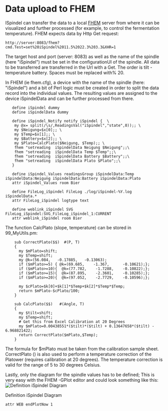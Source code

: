 # Data upload to FHEM


ISpindel can transfer the data to a local [FHEM](http://fhem.de/fhem.html) server from where it can be visualized and further processed (for example, to control the fermentation temperature).
FHEM expects data by Http Get request:

    http://server:8083/fhem?cmd.Test=set%20iSpindel%2011.5%2022.3%203.3&XHR=1

The target host and port (server: 8083) as well as the name of the spindle (here "iSpindel") must be set in the configurationUI of the spindle. All data to be transferred are transferred in the Url with a Get. The order is tilt - temperature battery. Spaces must be replaced with% 20.

In FHEM (ie fhem.cfg), a device with the name of the spindle (here: "iSpindel") and a bit of Perl logic must be created in order to split the data record into the individual values. The resulting values ​​are assigned to the device iSpindelData and can be further processed from there.


 ```
    define iSpindel dummy
    define iSpindelData dummy
    
    define iSpindel_Notify notify iSpindel {  \
     my @x= split(/\s/,ReadingsVal("iSpindel","state",0));; \
     my $Neigung=$x[0];; \
     my $Temp=$x[1];; \
     my $Battery=$x[2];; \
     my $Plato=CalcPlato($Neigung, $Temp);; \
     fhem "setreading  iSpindelData Neigung $Neigung";;\
     fhem "setreading  iSpindelData Temp $Temp";;\
     fhem "setreading  iSpindelData Battery $Battery";;\
     fhem "setreading  iSpindelData Plato $Plato";;\
    }
    
    define iSpindel_Values readingsGroup iSpindelData:Temp iSpindelData:Neigung iSpindelData:Battery iSpindelData:Plato
    attr iSpindel_Values room Bier
    
    define FileLog_iSpindel FileLog ./log/iSpindel-%Y.log iSpindelData.*
    attr FileLog_iSpindel logtype text
    
    define weblink_iSpindel SVG FileLog_iSpindel:SVG_FileLog_iSpindel_1:CURRENT
    attr weblink_iSpindel room Bier
```

The function CalcPlato (slope, temperature) can be stored in 99_MyUtils.pm:

```
    sub CorrectPlato($$)  #(P, T)
    {
      my $mPlato=shift;
      my $Temp=shift;
      my @k=(56.084,   -0.17885,   -0.13063);
      if ($mPlato>=5) { @k=(69.685,    -1.367,      -0.10621);};
      if ($mPlato>=10){  @k=(77.782,    -1.7288,    -0.10822);};
      if ($mPlato>=15){  @k=(87.895,    -2.3601,    -0.10285);};
      if ($mPlato>=20){  @k=(97.052,    -2.7729,    -0.10596);};
    
      my $cPlato=$k[0]+$k[1]*$Temp+$k[2]*$Temp*$Temp;
      return $mPlato-$cPlato/100;
    }
    
    sub CalcPlato($$)   #(Angle, T)
    {
      my $tilt=shift;
      my $Temp=shift;
      # Get this from Excel Calibration at 20 Degrees 
      my $mPlato=0.00438551*($tilt)*($tilt) + 0.13647658*($tilt) - 6.968821422;
      return CorrectPlato($mPlato,$Temp);
    }
```

The formula for $mPlato must be taken from the calibration sample sheet. CorrectPlato () is also used to perform a temperature correction of the Platower (requires calibration at 20 degrees). The temperature correction is valid for the range of 5 to 30 degrees Celsius.

Lastly, only the diagram for the spindle values ​​has to be defined; This is very easy with the FHEM -GPlot editor and could look something like this:
![Definition iSpindel Diagram](../pics/FHEM-iSpindel-gplot.png)

Definition iSpindel Diagram

    attr WEB endPlotNow 1


